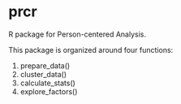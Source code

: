 # prcr
R package for Person-centered Analysis.

This package is organized around four functions:

1. prepare_data()
2. cluster_data()
3. calculate_stats()
4. explore_factors()
